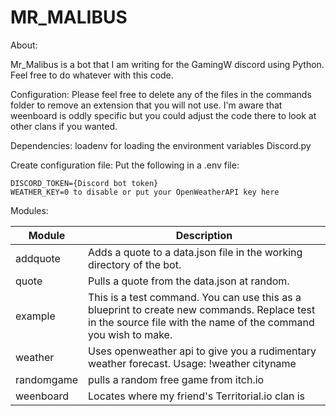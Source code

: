 # MR_MALIBUS


About:

Mr_Malibus is a bot that I am writing for the GamingW discord using Python.
Feel free to do whatever with this code.



Configuration:
Please feel free to delete any of the files in the commands folder to remove an extension that you will not use.
I'm aware that weenboard is oddly specific but you could adjust the code there to look at other clans if you wanted.

Dependencies:
loadenv for loading the environment variables
Discord.py

Create configuration file:
Put the following in a .env file:
```
DISCORD_TOKEN={Discord bot token}
WEATHER_KEY=0 to disable or put your OpenWeatherAPI key here
```

Modules:

|  Module | Description   |
| ------------ | ------------ |
|  addquote  | Adds a quote to a data.json file in the working directory of the bot.    |
|  quote   | Pulls a quote from the data.json at random.  |
|  example  | This is a test command. You can use this as a blueprint to create new commands. Replace test in the source file with the name of the command you wish to make. |
| weather |  Uses openweather api to give you a rudimentary weather forecast. Usage: !weather cityname |
| randomgame | pulls a random free game from itch.io |
| weenboard | Locates where my friend's Territorial.io clan is|



